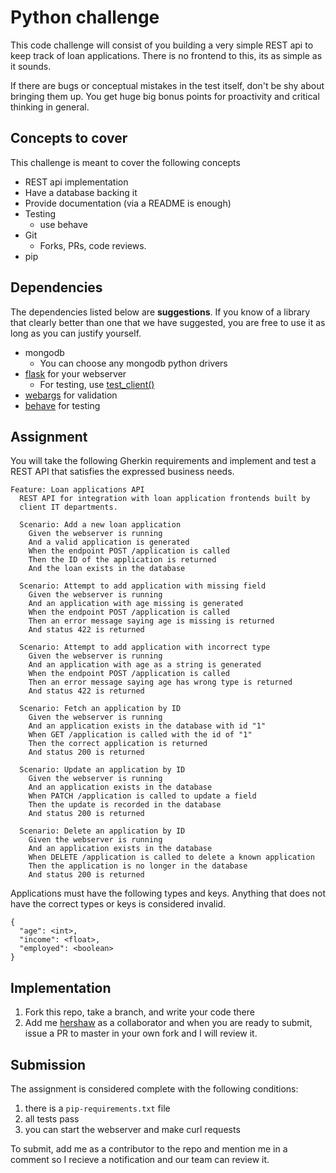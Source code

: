 # Python challenge

This code challenge will consist of you building a very simple
REST api to keep track of loan applications. There is no frontend to this, its as simple as it sounds.

If there are bugs or conceptual mistakes in the test itself, don't
be shy about bringing them up. You get huge big bonus points for
proactivity and critical thinking in general.

## Concepts to cover

This challenge is meant to cover the following concepts

- REST api implementation
- Have a database backing it
- Provide documentation (via a README is enough)
- Testing
    - use behave
- Git
    - Forks, PRs, code reviews.
- pip

## Dependencies

The dependencies listed below are **suggestions**. If you know
of a library that clearly better than one that we have suggested,
you are free to use it as long as you can justify yourself.

- mongodb
    - You can choose any mongodb python drivers
- [flask](http://flask.pocoo.org/) for your webserver
    - For testing, use [test_client()](http://flask.pocoo.org/docs/0.12/testing/)
- [webargs](https://webargs.readthedocs.io/en/latest/) for validation
- [behave](http://pythonhosted.org/behave/) for testing

## Assignment

You will take the following Gherkin requirements and implement
and test a REST API that satisfies the expressed business needs.

```
Feature: Loan applications API
  REST API for integration with loan application frontends built by
  client IT departments.

  Scenario: Add a new loan application
    Given the webserver is running
    And a valid application is generated
    When the endpoint POST /application is called
    Then the ID of the application is returned
    And the loan exists in the database
    
  Scenario: Attempt to add application with missing field
    Given the webserver is running
    And an application with age missing is generated
    When the endpoint POST /application is called
    Then an error message saying age is missing is returned
    And status 422 is returned
    
  Scenario: Attempt to add application with incorrect type
    Given the webserver is running
    And an application with age as a string is generated
    When the endpoint POST /application is called
    Then an error message saying age has wrong type is returned
    And status 422 is returned

  Scenario: Fetch an application by ID
    Given the webserver is running
    And an application exists in the database with id "1"
    When GET /application is called with the id of "1"
    Then the correct application is returned
    And status 200 is returned
    
  Scenario: Update an application by ID
    Given the webserver is running
    And an application exists in the database
    When PATCH /application is called to update a field
    Then the update is recorded in the database
    And status 200 is returned
    
  Scenario: Delete an application by ID
    Given the webserver is running
    And an application exists in the database
    When DELETE /application is called to delete a known application
    Then the application is no longer in the database
    And status 200 is returned

```

Applications must have the following types and keys. Anything that
does not have the correct types or keys is considered invalid.

```
{
  "age": <int>,
  "income": <float>,
  "employed": <boolean>
}
```

## Implementation
1. Fork this repo, take a branch, and write your code there
1. Add me [hershaw](https://github.com/hershaw) as a collaborator
  and when you are ready to submit, issue a PR to master in your
  own fork and I will review it.   
      
## Submission

The assignment is considered complete with the following conditions:

1. there is a `pip-requirements.txt` file
1. all tests pass
1. you can start the webserver and make curl requests

To submit, add me as a contributor to the repo and mention me in a comment so I recieve a notification and our team can review it.
